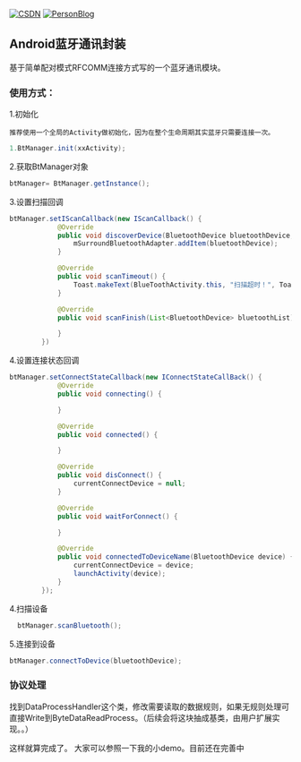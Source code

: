 [![CSDN](https://img.shields.io/badge/CSDN-@xiaolongonly-blue.svg?style=flat)](http://blog.csdn.net/guoxiaolongonly)
[![PersonBlog](https://img.shields.io/badge/PersonBlog-@xiaolongonly-blue.svg?style=flat)](http://xiaolongonly.cn/)

## Android蓝牙通讯封装

基于简单配对模式RFCOMM连接方式写的一个蓝牙通讯模块。

### 使用方式：

1.初始化

	推荐使用一个全局的Activity做初始化，因为在整个生命周期其实蓝牙只需要连接一次。
	
```java
1.BtManager.init(xxActivity);
```
2.获取BtManager对象 
``` java
btManager= BtManager.getInstance();
```
3.设置扫描回调

```java
btManager.setIScanCallback(new IScanCallback() {
            @Override
            public void discoverDevice(BluetoothDevice bluetoothDevice, short rssi) 			{
                mSurroundBluetoothAdapter.addItem(bluetoothDevice);
            }

            @Override
            public void scanTimeout() {
                Toast.makeText(BlueToothActivity.this, "扫描超时！", Toast.LENGTH_LONG).show();
            }

            @Override
            public void scanFinish(List<BluetoothDevice> bluetoothList) {

            }
        })
```
4.设置连接状态回调
```java
btManager.setConnectStateCallback(new IConnectStateCallBack() {
            @Override
            public void connecting() {

            }

            @Override
            public void connected() {

            }

            @Override
            public void disConnect() {
                currentConnectDevice = null;
            }

            @Override
            public void waitForConnect() {

            }

            @Override
            public void connectedToDeviceName(BluetoothDevice device) {
                currentConnectDevice = device;
                launchActivity(device);
            }
        });
```
4.扫描设备
```java
  btManager.scanBluetooth();
```

5.连接到设备

```java
btManager.connectToDevice(bluetoothDevice);
```
### 协议处理

找到DataProcessHandler这个类，修改需要读取的数据规则，如果无规则处理可直接Write到ByteDataReadProcess。（后续会将这块抽成基类，由用户扩展实现。。）

这样就算完成了。
大家可以参照一下我的小demo。目前还在完善中

